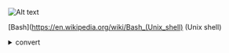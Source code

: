 ![Alt text](https://upload.wikimedia.org/wikipedia/commons/8/82/Gnu-bash-logo.svg)

[Bash](https://en.wikipedia.org/wiki/Bash_(Unix_shell) (Unix shell)

<details><summary>convert</summary>
<p> 
```shell
convert 1.jpg 2.jpg 3.jpg 4.jpg contract.pdf
 ```
</p>
</details>

